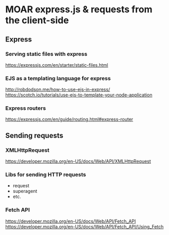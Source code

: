 # MOAR express.js & requests from the client-side

## Express

### Serving static files with express

https://expressjs.com/en/starter/static-files.html


### EJS as a templating language for express

http://robdodson.me/how-to-use-ejs-in-express/
https://scotch.io/tutorials/use-ejs-to-template-your-node-application

### Express routers

https://expressjs.com/en/guide/routing.html#express-router

## Sending requests

### XMLHttpRequest

https://developer.mozilla.org/en-US/docs/Web/API/XMLHttpRequest

### Libs for sending HTTP requests

 - request
 - superagent
 - etc.

### Fetch API

https://developer.mozilla.org/en-US/docs/Web/API/Fetch_API
https://developer.mozilla.org/en-US/docs/Web/API/Fetch_API/Using_Fetch